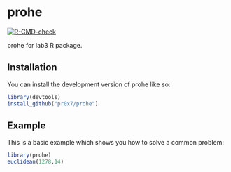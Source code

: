
# prohe

<!-- badges: start -->
[![R-CMD-check](https://github.com/pr0x7/prohe/actions/workflows/R-CMD-check.yaml/badge.svg)](https://github.com/pr0x7/prohe/actions/workflows/R-CMD-check.yaml)
<!-- badges: end -->

prohe for lab3 R package. 

## Installation

You can install the development version of prohe like so:

``` r
library(devtools)
install_github("pr0x7/prohe")
```

## Example

This is a basic example which shows you how to solve a common problem:

``` r
library(prohe)
euclidean(1278,14)
```

